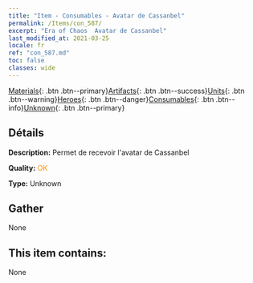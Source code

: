 ```yaml
---
title: "Item - Consumables - Avatar de Cassanbel"
permalink: /Items/con_587/
excerpt: "Era of Chaos  Avatar de Cassanbel"
last_modified_at: 2021-03-25
locale: fr
ref: "con_587.md"
toc: false
classes: wide
---
```

 [Materials](/fr/Items/){: .btn .btn--primary}[Artifacts](/fr/Items/Artifacts/){: .btn .btn--success}[Units](/fr/Items/Units/){: .btn .btn--warning}[Heroes](/fr/Items/Heroes/){: .btn .btn--danger}[Consumables](/fr/Items/Consumables/){: .btn .btn--info}[Unknown](/fr/Items/Unknown/){: .btn .btn--primary}

## Détails
 **Description:** Permet de recevoir l'avatar de Cassanbel

 **Quality:** <span style="color: #FF8C00">OK</span>

 **Type:** Unknown

## Gather

  None

## This item contains:

  None

